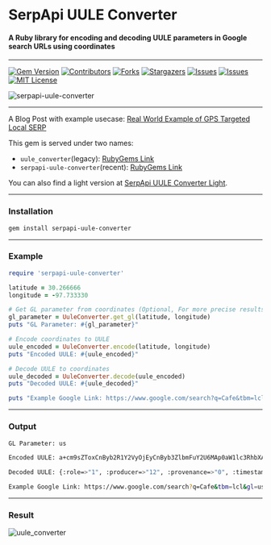 # SerpApi UULE Converter
#### A Ruby library for encoding and decoding UULE parameters in Google search URLs using coordinates

---

[![Gem Version][gem-shield]][gem-url]
[![Contributors][contributors-shield]][contributors-url]
[![Forks][forks-shield]][forks-url]
[![Stargazers][stars-shield]][stars-url]
[![Issues][issues-shield]][issues-url]
[![Issues][issuesclosed-shield]][issuesclosed-url]
[![MIT License][license-shield]][license-url]

![serpapi-uule-converter](https://github.com/serpapi/uule_converter/assets/73674035/9d22887e-5fa6-4e9c-868f-6a05b5474acb)

---

A Blog Post with example usecase: [Real World Example of GPS Targeted Local SERP](https://serpapi.com/blog/gps-targeted-local-serp)

This gem is served under two names: 
- `uule_converter`(legacy): [RubyGems Link](https://rubygems.org/gems/serpapi-uule-converter)
- `serpapi-uule-converter`(recent): [RubyGems Link](https://rubygems.org/gems/uule_converter)

You can also find a light version at [SerpApi UULE Converter Light](github.com/serpapi/uule_converter_light).

---

### Installation
```bash
gem install serpapi-uule-converter
```

---

### Example

```rb
require 'serpapi-uule-converter'

latitude = 30.266666
longitude = -97.733330

# Get GL parameter from coordinates (Optional, For more precise results)
gl_parameter = UuleConverter.get_gl(latitude, longitude)
puts "GL Parameter: #{gl_parameter}"

# Encode coordinates to UULE
uule_encoded = UuleConverter.encode(latitude, longitude)
puts "Encoded UULE: #{uule_encoded}"

# Decode UULE to coordinates
uule_decoded = UuleConverter.decode(uule_encoded)
puts "Decoded UULE: #{uule_decoded}"

puts "Example Google Link: https://www.google.com/search?q=Cafe&tbm=lcl&gl=#{gl_parameter}&uule=#{uule_encoded}"

```

---

### Output

```bash
GL Parameter: us

Encoded UULE: a+cm9sZToxCnByb2R1Y2VyOjEyCnByb3ZlbmFuY2U6MAp0aW1lc3RhbXA6MTY4MDg3NzkwNjIzNjczNgpsYXRsbmd7CmxhdGl0dWRlX2U3OjMwMjY2NjY2MApsb25naXR1ZGVfZTc6LTk3NzMzMzMwMAp9CnJhZGl1czotMQo

Decoded UULE: {:role=>"1", :producer=>"12", :provenance=>"0", :timestamp=>"1680877906236736", :"latlng{"=>nil, :"}"=>nil, :radius=>"-1", :latitude=>30.266666, :longitude=>-97.73333}

Example Google Link: https://www.google.com/search?q=Cafe&tbm=lcl&gl=us&uule=a+cm9sZToxCnByb2R1Y2VyOjEyCnByb3ZlbmFuY2U6MAp0aW1lc3RhbXA6MTY4MDg3NzkwNjIzNjczNgpsYXRsbmd7CmxhdGl0dWRlX2U3OjMwMjY2NjY2MApsb25naXR1ZGVfZTc6LTk3NzMzMzMwMAp9CnJhZGl1czotMQo

```

---

### Result

![uule_converter](https://user-images.githubusercontent.com/73674035/230626568-f6a5e57f-7053-4325-802a-eedd23ff7a49.png)

[gem-shield]: https://img.shields.io/gem/v/uule_converter.svg
[gem-url]: https://rubygems.org/gems/uule_converter
[contributors-shield]: https://img.shields.io/github/contributors/serpapi/uule_converter.svg
[contributors-url]: https://github.com/serpapi/uule_converter/graphs/contributors
[forks-shield]: https://img.shields.io/github/forks/serpapi/uule_converter.svg
[forks-url]: https://github.com/serpapi/uule_converter/network/members
[stars-shield]: https://img.shields.io/github/stars/serpapi/uule_converter.svg
[stars-url]: https://github.com/serpapi/uule_converter/stargazers
[issues-shield]: https://img.shields.io/github/issues/serpapi/uule_converter.svg
[issues-url]: https://github.com/serpapi/uule_converter/issues
[issuesclosed-shield]: https://img.shields.io/github/issues-closed/serpapi/uule_converter.svg
[issuesclosed-url]: https://github.com/serpapi/uule_converter/issues?q=is%3Aissue+is%3Aclosed
[license-shield]: https://img.shields.io/github/license/serpapi/uule_converter.svg
[license-url]: https://github.com/serpapi/uule_converter/blob/master/LICENSE

